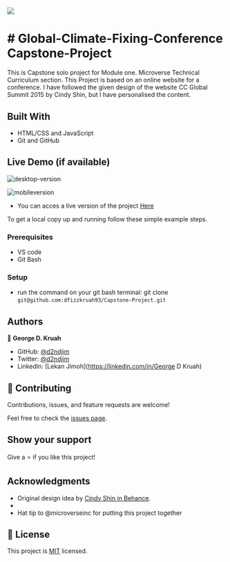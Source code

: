 # ![](https://img.shields.io/badge/Microverse-blueviolet)

# # Global-Climate-Fixing-Conference Capstone-Project

This is  Capstone solo project for Module one. Microverse Technical Curriculum section. This Project is based on an online website for a conference. I have followed the given design of the website CC Global Summit 2015 by Cindy Shin, but I have personalised the content.


## Built With

- HTML/CSS and JavaScript
- Git and GitHub

## Live Demo (if available)
![desktop-version](https://user-images.githubusercontent.com/18019955/159040875-97c3bacd-00d7-45c0-9bf6-2fe0cf79a4c1.png)

![mobileversion](https://user-images.githubusercontent.com/18019955/159040974-81ad18a4-1f02-41c7-add0-5e984e0a1a15.png)


- You can acces a live version of the project [Here](https://dfizzkruah93.github.io/Capstone-Project/)

To get a local copy up and running follow these simple example steps.

### Prerequisites
- VS code
- Git Bash
### Setup
- run the command on your git bash terminal: git clone `git@github.com:dfizzkruah93/Capstone-Project.git`
## Authors

👤 **George D. Kruah**

- GitHub: [@d2ndjim](https://github.com/dfizzkruah93)
- Twitter: [@d2ndjim](https://twitter.com/DKruah)
- LinkedIn: [Lekan Jimoh](https://linkedin.com/in/George D Kruah)
## 🤝 Contributing
Contributions, issues, and feature requests are welcome!

Feel free to check the [issues page](../../issues/).

## Show your support

Give a ⭐️ if you like this project!

## Acknowledgments

- Original design idea by <a href="https://www.behance.net/adagio07">Cindy Shin in Behance</a>.
- 
- Hat tip to @microverseinc for putting this project together
## 📝 License

This project is [MIT](./MIT.md) licensed.
